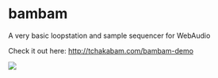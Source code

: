 # bambam
A very basic loopstation and sample sequencer for WebAudio

Check it out here: http://tchakabam.com/bambam-demo

<img src="http://s17.postimg.org/w9e1nv6fj/Screen_Shot_2015_11_30_at_11_17_16_PM.png">
